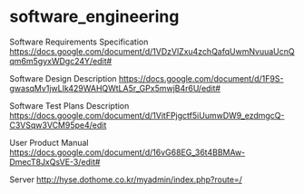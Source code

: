 # software_engineering

Software Requirements Specification
https://docs.google.com/document/d/1VDzVlZxu4zchQafqUwmNvuuaUcnQqm6m5gyxWDgc24Y/edit#

Software Design Description
https://docs.google.com/document/d/1F9S-gwasqMv1jwLIk429WAHQWtLA5r_GPx5mwjB4r6U/edit#

Software Test Plans Description
https://docs.google.com/document/d/1VitFPjgctf5iUumwDW9_ezdmgcQ-C3VSqw3VCM95pe4/edit

User Product Manual
https://docs.google.com/document/d/16vG68EG_36t4BBMAw-DmecT8JxQsVE-3/edit#

Server
http://hyse.dothome.co.kr/myadmin/index.php?route=/
